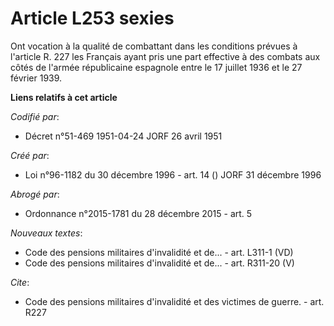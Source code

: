 # Article L253 sexies

Ont vocation à la qualité de combattant dans les conditions prévues à l'article R. 227 les Français ayant pris une part
effective à des combats aux côtés de l'armée républicaine espagnole entre le 17 juillet 1936 et le 27 février 1939.

**Liens relatifs à cet article**

_Codifié par_:

  - Décret n°51-469 1951-04-24 JORF 26 avril 1951

_Créé par_:

  - Loi n°96-1182 du 30 décembre 1996 - art. 14 () JORF 31 décembre 1996

_Abrogé par_:

  - Ordonnance n°2015-1781 du 28 décembre 2015 - art. 5

_Nouveaux textes_:

  - Code des pensions militaires d'invalidité et de... - art. L311-1 (VD)
  - Code des pensions militaires d'invalidité et de... - art. R311-20 (V)

_Cite_:

  - Code des pensions militaires d'invalidité et des victimes de guerre. - art. R227
